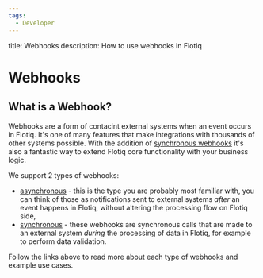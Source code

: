 ```yaml
---
tags:
  - Developer
---
```


title: Webhooks
description: How to use webhooks in Flotiq

# Webhooks

## What is a Webhook?

Webhooks are a form of contacint external systems when an event occurs in Flotiq. It's one of many features that make integrations with thousands of other systems possible. With the addition of [synchronous webhooks](sync) it's also a fantastic way to extend Flotiq core functionality with your business logic.

We support 2 types of webhooks:

- [asynchronous](async-co-webhook) - this is the type you are probably most familiar with, you can think of those as notifications sent to external systems *after* an event happens in Flotiq, without altering the processing flow on Flotiq side,
- [synchronous](sync) - these webhooks are synchronous calls that are made to an external system *during* the processing of data in Flotiq, for example to perform data validation.

Follow the links above to read more about each type of webhooks and example use cases.